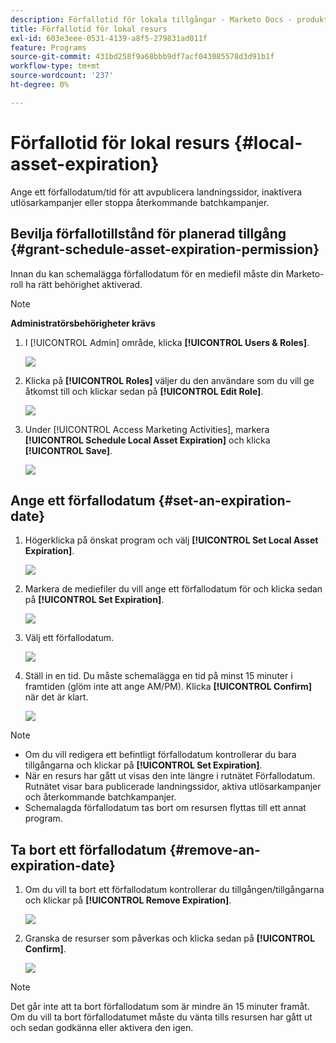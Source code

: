 ```yaml
---
description: Förfallotid för lokala tillgångar - Marketo Docs - produktdokumentation
title: Förfallotid för lokal resurs
exl-id: 603e3eee-0531-4139-a8f5-279831ad011f
feature: Programs
source-git-commit: 431bd258f9a68bbb9df7acf043085578d3d91b1f
workflow-type: tm+mt
source-wordcount: '237'
ht-degree: 0%

---
```


# Förfallotid för lokal resurs {#local-asset-expiration}

Ange ett förfallodatum/tid för att avpublicera landningssidor, inaktivera utlösarkampanjer eller stoppa återkommande batchkampanjer.

## Bevilja förfallotillstånd för planerad tillgång {#grant-schedule-asset-expiration-permission}

Innan du kan schemalägga förfallodatum för en mediefil måste din Marketo-roll ha rätt behörighet aktiverad.

>[!NOTE]
>
>**Administratörsbehörigheter krävs**

1. I [!UICONTROL Admin] område, klicka **[!UICONTROL Users & Roles]**.

   ![](assets/local-asset-expiration-1.png)

1. Klicka på **[!UICONTROL Roles]** väljer du den användare som du vill ge åtkomst till och klickar sedan på **[!UICONTROL Edit Role]**.

   ![](assets/local-asset-expiration-2.png)

1. Under [!UICONTROL Access Marketing Activities], markera **[!UICONTROL Schedule Local Asset Expiration]** och klicka **[!UICONTROL Save]**.

   ![](assets/local-asset-expiration-3.png)

## Ange ett förfallodatum {#set-an-expiration-date}

1. Högerklicka på önskat program och välj **[!UICONTROL Set Local Asset Expiration]**.

   ![](assets/local-asset-expiration-4.png)

1. Markera de mediefiler du vill ange ett förfallodatum för och klicka sedan på **[!UICONTROL Set Expiration]**.

   ![](assets/local-asset-expiration-5.png)

1. Välj ett förfallodatum.

   ![](assets/local-asset-expiration-6.png)

1. Ställ in en tid. Du måste schemalägga en tid på minst 15 minuter i framtiden (glöm inte att ange AM/PM). Klicka **[!UICONTROL Confirm]** när det är klart.

   ![](assets/local-asset-expiration-7.png)

>[!NOTE]
>
>* Om du vill redigera ett befintligt förfallodatum kontrollerar du bara tillgångarna och klickar på **[!UICONTROL Set Expiration]**.
>* När en resurs har gått ut visas den inte längre i rutnätet Förfallodatum. Rutnätet visar bara publicerade landningssidor, aktiva utlösarkampanjer och återkommande batchkampanjer.
>* Schemalagda förfallodatum tas bort om resursen flyttas till ett annat program.

## Ta bort ett förfallodatum {#remove-an-expiration-date}

1. Om du vill ta bort ett förfallodatum kontrollerar du tillgången/tillgångarna och klickar på **[!UICONTROL Remove Expiration]**.

   ![](assets/local-asset-expiration-8.png)

1. Granska de resurser som påverkas och klicka sedan på **[!UICONTROL Confirm]**.

   ![](assets/local-asset-expiration-9.png)

>[!NOTE]
>
>Det går inte att ta bort förfallodatum som är mindre än 15 minuter framåt. Om du vill ta bort förfallodatumet måste du vänta tills resursen har gått ut och sedan godkänna eller aktivera den igen.

